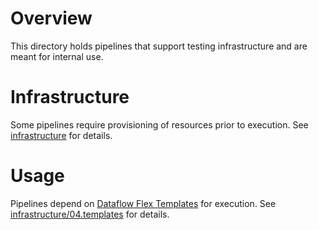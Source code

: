 <!--
    Licensed to the Apache Software Foundation (ASF) under one
    or more contributor license agreements.  See the NOTICE file
    distributed with this work for additional information
    regarding copyright ownership.  The ASF licenses this file
    to you under the Apache License, Version 2.0 (the
    "License"); you may not use this file except in compliance
    with the License.  You may obtain a copy of the License at

      http://www.apache.org/licenses/LICENSE-2.0

    Unless required by applicable law or agreed to in writing,
    software distributed under the License is distributed on an
    "AS IS" BASIS, WITHOUT WARRANTIES OR CONDITIONS OF ANY
    KIND, either express or implied.  See the License for the
    specific language governing permissions and limitations
    under the License.
-->

# Overview

This directory holds pipelines that support testing infrastructure and are meant for internal use.

# Infrastructure

Some pipelines require provisioning of resources prior to execution. See
[infrastructure](infrastructure) for details.

# Usage

Pipelines depend on
[Dataflow Flex Templates](https://cloud.google.com/dataflow/docs/guides/templates/using-flex-templates)
for execution. See [infrastructure/04.templates](infrastructure/04.templates)
for details.
